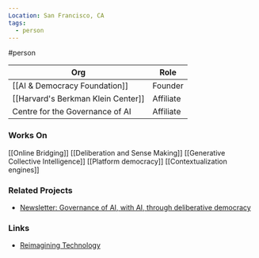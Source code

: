 ```yaml
---
Location: San Francisco, CA
tags:
  - person
---
```

#person

| Org                                | Role      |
| ---------------------------------- | --------- |
| [[AI & Democracy Foundation]]      | Founder   |
| [[Harvard's Berkman Klein Center]] | Affiliate |
| Centre for the Governance of AI    | Affiliate |


### Works On

[[Online Bridging]]
[[Deliberation and Sense Making]]
[[Generative Collective Intelligence]]
[[Platform democracy]]
[[Contextualization engines]]

### Related Projects

- [Newsletter: Governance of AI, with AI, through deliberative democracy](https://reimagine.aviv.me/)

### Links

- [Reimagining Technology](https://reimagine.aviv.me/)
